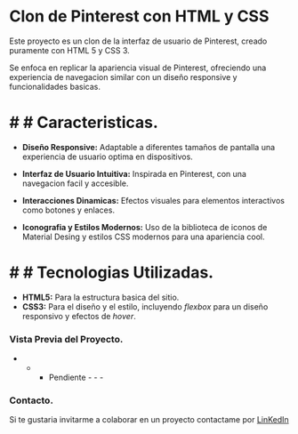 # Clon de Pinterest con HTML y CSS

Este proyecto es un clon de la interfaz de usuario de Pinterest, creado puramente con HTML 5 y CSS 3.

Se enfoca en replicar la apariencia visual de Pinterest, ofreciendo una experiencia de navegacion similar con un diseño responsive y funcionalidades basicas.

# # #  Caracteristicas.

* **Diseño Responsive:** Adaptable a diferentes tamaños de pantalla una experiencia de usuario optima en dispositivos.

* **Interfaz de Usuario Intuitiva:** Inspirada en Pinterest, con una navegacion facil y accesible. 

* **Interacciones Dinamicas:** Efectos visuales para elementos interactivos como botones y enlaces.

* **Iconografia y Estilos Modernos:** Uso de la biblioteca de iconos de Material Desing y estilos CSS modernos para una apariencia cool.

# # # Tecnologias Utilizadas.
+ **HTML5:** Para la estructura basica del sitio.
+ **CSS3:** Para el diseño y el estilo, incluyendo _flexbox_ para un diseño responsivo y efectos de _hover_.

### Vista Previa del Proyecto.
- - - Pendiente - - -
      
### Contacto.
Si te gustaria invitarme a colaborar en un proyecto contactame por [LinKedIn](https://www.linkedin.com/in/elisa-lopez-193b3528b?utm_source=share&utm_campaign=share_via&utm_content=profile&utm_medium=android_app)
